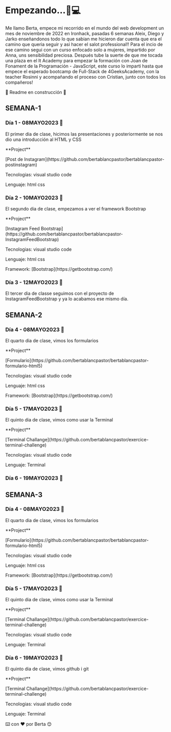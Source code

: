 # Empezando...🚀💻
<p>Me llamo Berta, empece mi recorrido en el mundo del web development un mes de noviembre de 2022 en Ironhack, pasadas 6 semanas Aleix, Diego y Jarko enseñandonos todo lo que sabian me hicieron dar cuenta que era el camino que queria seguir y asi hacer el salot professional!! Para el incio de ese camino segui con un curso enfocado solo a mujeres, impartido por Anna, uns sensibilidad preciosa. Después tube la suerte de que me tocada una plaza en el It Academy para empezar la formación con Joan de Fonament de la Programación - JavaScript, este curso lo imparti hasta que empece el esperado bootcamp de Full-Stack de 4GeeksAcademy, con la teacher Rosinni y acompañando el proceso con Cristian, junto con todos los compañeros!</p
<hr/>

:construction: Readme en construcción :construction:

## SEMANA-1
### Día 1 - 08MAYO2023 📆
<p>El primer dia de clase, hicimos las presentaciones y posteriormente se nos dio una introducción al HTML y CSS</p>
**Project**
<p>[Post de Instagram](https://github.com/bertablancpastor/bertablancpastor-postinstagram)</p>
<p>Tecnologias: visual studio code</p>
<p>Lenguaje: html css</p>

### Día 2 - 10MAYO2023 📆
<p>El segundo dia de clase, empezamos a ver el framework Bootstrap</p>
**Project**
<p>[Instagram Feed Bootstrap](https://github.com/bertablancpastor/bertablancpastor-InstagramFeedBootstrap)</p>
<p>Tecnologias: visual studio code</p>
<p>Lenguaje: html css</p>
<p>Framework: [Bootstrap](https://getbootstrap.com/)</>

### Día 3 - 12MAYO2023 📆
<p>El tercer dia de classe seguimos con el proyecto de InstagramFeedBootstrap y ya lo acabamos ese mismo día.</p>

## SEMANA-2
### Día 4 - 08MAYO2023 📆
<p>El quarto dia de clase, vimos los formularios</p>
**Project**
<p>[Formulario](https://github.com/bertablancpastor/bertablancpastor-formulario-html5)</p>
<p>Tecnologias: visual studio code</p>
<p>Lenguaje: html css</p>
<p>Framework: [Bootstrap](https://getbootstrap.com/)</>

### Día 5 - 17MAYO2023 📆
<p>El quinto dia de clase, vimos como usar la Terminal</p>
**Project**
<p>[Terminal Challange](https://github.com/bertablancpastor/exercice-terminal-challenge)</p>
<p>Tecnologias: visual studio code</p>
<p>Lenguaje: Terminal</p>

### Día 6 - 19MAYO2023 📆

## SEMANA-3
### Día 4 - 08MAYO2023 📆
<p>El quarto dia de clase, vimos los formularios</p>
**Project**
<p>[Formulario](https://github.com/bertablancpastor/bertablancpastor-formulario-html5)</p>
<p>Tecnologias: visual studio code</p>
<p>Lenguaje: html css</p>
<p>Framework: [Bootstrap](https://getbootstrap.com/)</>

### Día 5 - 17MAYO2023 📆
<p>El quinto dia de clase, vimos como usar la Terminal</p>
**Project**
<p>[Terminal Challange](https://github.com/bertablancpastor/exercice-terminal-challenge)</p>
<p>Tecnologias: visual studio code</p>
<p>Lenguaje: Terminal</p>

### Día 6 - 19MAYO2023 📆
<p>El quinto dia de clase, vimos github i git</p>
**Project**
<p>[Terminal Challange](https://github.com/bertablancpastor/exercice-terminal-challenge)</p>
<p>Tecnologias: visual studio code</p>
<p>Lenguaje: Terminal</p>




⌨️ con ❤️ por Berta 😊
